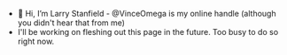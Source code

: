 - 👋 Hi, I’m Larry Stanfield - @VinceOmega is my online handle (although you didn't hear that from me)
- I'll be working on fleshing out this page in the future. Too busy to do so right now.
<!---
VinceOmega/VinceOmega is a ✨ special ✨ repository because its `README.md` (this file) appears on your GitHub profile.
You can click the Preview link to take a look at your changes.
--->
